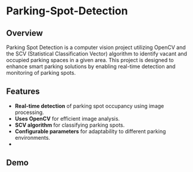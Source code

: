 # Parking-Spot-Detection


## Overview
Parking Spot Detection is a computer vision project utilizing OpenCV and the SCV (Statistical Classification Vector) algorithm to identify vacant and occupied parking spaces in a given area. This project is designed to enhance smart parking solutions by enabling real-time detection and monitoring of parking spots.

## Features
- **Real-time detection** of parking spot occupancy using image processing.
- **Uses OpenCV** for efficient image analysis.
- **SCV algorithm** for classifying parking spots.
- **Configurable parameters** for adaptability to different parking environments.
- 
## Demo
